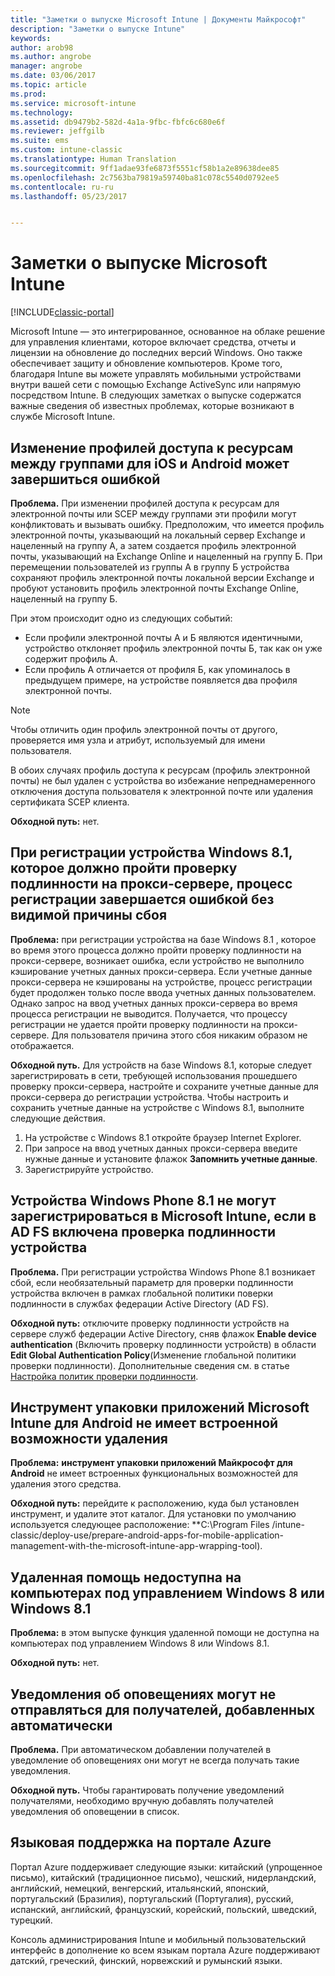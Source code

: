 ```yaml
---
title: "Заметки о выпуске Microsoft Intune | Документы Майкрософт"
description: "Заметки о выпуске Intune"
keywords: 
author: arob98
ms.author: angrobe
manager: angrobe
ms.date: 03/06/2017
ms.topic: article
ms.prod: 
ms.service: microsoft-intune
ms.technology: 
ms.assetid: db9479b2-582d-4a1a-9fbc-fbfc6c680e6f
ms.reviewer: jeffgilb
ms.suite: ems
ms.custom: intune-classic
ms.translationtype: Human Translation
ms.sourcegitcommit: 9ff1adae93fe6873f5551cf58b1a2e89638dee85
ms.openlocfilehash: 2c7563ba79819a59740ba81c078c5540d0792ee5
ms.contentlocale: ru-ru
ms.lasthandoff: 05/23/2017


---
```


# <a name="release-notes-for-microsoft-intune"></a>Заметки о выпуске Microsoft Intune

[!INCLUDE[classic-portal](../includes/classic-portal.md)]

Microsoft Intune — это интегрированное, основанное на облаке решение для управления клиентами, которое включает средства, отчеты и лицензии на обновление до последних версий Windows. Оно также обеспечивает защиту и обновление компьютеров. Кроме того, благодаря Intune вы можете управлять мобильными устройствами внутри вашей сети с помощью Exchange ActiveSync или напрямую посредством Intune. В следующих заметках о выпуске содержатся важные сведения об известных проблемах, которые возникают в службе Microsoft Intune.

<!-- 3-6-17: customer asked if this is still current; Stacie asked Chris Baldwin about it. Chris said it's a Samsung issue, but that he hasn't heard any reports about it for months, so he suggested that I share that with the customer and remove this item from the release notes. I'm only going to comment it out in case it resurfaces.
## Android users can’t send email when conditional access for Exchange Online is implemented

**Issue:** Users running Samsung Android 5.1.1 and later on their devices can't send email when conditional access for Exchange Online has been set up. Samsung acknowledges that the issue is in its built-in email client in Android 5.1.1 and later, and is investigating a fix.

**Workaround 1:** Advise users to use the Outlook app for Android.

**Workaround 2:** To let affected users send email, you can follow these steps:

1. Put each affected user in a security group in the “exempted groups” section of the conditional access policy for Exchange Online.
2. Let the user temporarily sync email on the built-in email client.
3. Remove the affected user from the exempted group, and confirm that the user can now send email.

Microsoft will continue to work closely with Samsung on a fix or additional workarounds.
-->


## <a name="changing-resource-access-profiles-between-groups-for-ios-and-android-might-fail"></a>Изменение профилей доступа к ресурсам между группами для iOS и Android может завершиться ошибкой
**Проблема.** При изменении профилей доступа к ресурсам для электронной почты или SCEP между группами эти профили могут конфликтовать и вызывать ошибку. Предположим, что имеется профиль электронной почты, указывающий на локальный сервер Exchange и нацеленный на группу А, а затем создается профиль электронной почты, указывающий на Exchange Online и нацеленный на группу Б. При перемещении пользователей из группы А в группу Б устройства сохраняют профиль электронной почты локальной версии Exchange и пробуют установить профиль электронной почты Exchange Online, нацеленный на группу Б.

При этом происходит одно из следующих событий: 
* Если профили электронной почты А и Б являются идентичными, устройство отклоняет профиль электронной почты Б, так как он уже содержит профиль A.
* Если профиль А отличается от профиля Б, как упоминалось в предыдущем примере, на устройстве появляется два профиля электронной почты.

> [!NOTE]
> Чтобы отличить один профиль электронной почты от другого, проверяется имя узла и атрибут, используемый для имени пользователя.

В обоих случаях профиль доступа к ресурсам (профиль электронной почты) не был удален с устройства во избежание непреднамеренного отключения доступа пользователя к электронной почте или удаления сертификата SCEP клиента.

**Обходной путь:** нет.

## <a name="when-you-enroll-a-windows-81-device-that-must-authenticate-to-a-proxy-server-the-enrollment-process-fails-with-no-visible-cause"></a>При регистрации устройства Windows 8.1, которое должно пройти проверку подлинности на прокси-сервере, процесс регистрации завершается ошибкой без видимой причины сбоя
**Проблема:** при регистрации устройства на базе Windows 8.1 , которое во время этого процесса должно пройти проверку подлинности на прокси-сервере, возникает ошибка, если устройство не выполнило кэширование учетных данных прокси-сервера. Если учетные данные прокси-сервера не кэшированы на устройстве, процесс регистрации будет продолжен только после ввода учетных данных пользователем. Однако запрос на ввод учетных данных прокси-сервера во время процесса регистрации не выводится. Получается, что процессу регистрации не удается пройти проверку подлинности на прокси-сервере. Для пользователя причина этого сбоя никаким образом не отображается.

**Обходной путь.** Для устройств на базе Windows 8.1, которые следует зарегистрировать в сети, требующей использования прошедшего проверку прокси-сервера, настройте и сохраните учетные данные для прокси-сервера до регистрации устройства. Чтобы настроить и сохранить учетные данные на устройстве с Windows 8.1, выполните следующие действия.

1.  На устройстве с Windows 8.1 откройте браузер Internet Explorer.
2.  При запросе на ввод учетных данных прокси-сервера введите нужные данные и установите флажок **Запомнить учетные данные**.
3.  Зарегистрируйте устройство.

## <a name="windows-phone-81-devices-fail-to-enroll-with-microsoft-intune-when-device-authentication-is-enabled-in-ad-fs"></a>Устройства Windows Phone 8.1 не могут зарегистрироваться в Microsoft Intune, если в AD FS включена проверка подлинности устройства
**Проблема.** При регистрации устройства Windows Phone 8.1 возникает сбой, если необязательный параметр для проверки подлинности устройства включен в рамках глобальной политики поверки подлинности в службах федерации Active Directory (AD FS).

**Обходной путь:** отключите проверку подлинности устройств на сервере служб федерации Active Directory, сняв флажок **Enable device authentication** (Включить проверку подлинности устройств) в области **Edit Global Authentication Policy**(Изменение глобальной политики проверки подлинности). Дополнительные сведения см. в статье [Настройка политик проверки подлинности](http://technet.microsoft.com/library/dn486781.aspx).


## <a name="microsoft-intune-app-wrapping-tool-for-android-has-no-built-in-uninstall-capability"></a>Инструмент упаковки приложений Microsoft Intune для Android не имеет встроенной возможности удаления
**Проблема:** **инструмент упаковки приложений Майкрософт для Android** не имеет встроенных функциональных возможностей для удаления этого средства.

**Обходной путь:** перейдите к расположению, куда был установлен инструмент, и удалите этот каталог. Для установки по умолчанию используется следующее расположение: **C:\Program Files /intune-classic/deploy-use/prepare-android-apps-for-mobile-application-management-with-the-microsoft-intune-app-wrapping-tool).

## <a name="remote-assistance-is-not-available-on-computers-that-run-windows-8-or-windows-81"></a>Удаленная помощь недоступна на компьютерах под управлением Windows 8 или Windows 8.1
**Проблема:** в этом выпуске функция удаленной помощи не доступна на компьютерах под управлением Windows 8 или Windows 8.1.

**Обходной путь:** нет.

## <a name="alert-notifications-for-recipients-that-are-automatically-added-might-not-work"></a>Уведомления об оповещениях могут не отправляться для получателей, добавленных автоматически
**Проблема.** При автоматическом добавлении получателей в уведомление об оповещениях они могут не всегда получать такие уведомления.

**Обходной путь.** Чтобы гарантировать получение уведомлений получателями, необходимо вручную добавлять получателей уведомления об оповещении в список.

## <a name="language-support-in-the-azure-portal"></a>Языковая поддержка на портале Azure
Портал Azure поддерживает следующие языки: китайский (упрощенное письмо), китайский (традиционное письмо), чешский, нидерландский, английский, немецкий, венгерский, итальянский, японский, португальский (Бразилия), португальский (Португалия), русский, испанский, английский, французский, корейский, польский, шведский, турецкий.

Консоль администрирования Intune и мобильный пользовательский интерфейс в дополнение ко всем языкам портала Azure поддерживают датский, греческий, финский, норвежский и румынский языки.


